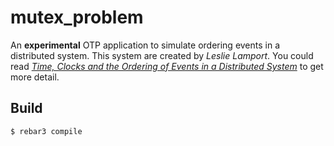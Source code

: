 mutex_problem
=====

An **experimental** OTP application to simulate ordering events in a distributed system.
This system are created by *Leslie Lamport*. You could read [*Time, Clocks and the Ordering of Events in a Distributed System*](http://lamport.azurewebsites.net/pubs/pubs.html#time-clocks) to get more detail.

Build
-----

    $ rebar3 compile


